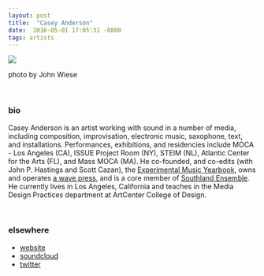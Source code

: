 ```yaml
---
layout: post
title:  "Casey Anderson"
date:  2016-05-01 17:05:31 -0800
tags: artists
---
```


![]({{site.url}}/assets/wiese_cta_bonaventure.jpg)

photo by John Wiese

<br/>

### bio
Casey Anderson is an artist working with sound in a number of media, including composition, improvisation, electronic music, saxophone, text, and installations. Performances, exhibitions, and residencies include MOCA - Los Angeles (CA), ISSUE Project Room (NY), STEIM (NL), Atlantic Center for the Arts (FL), and Mass MOCA (MA). He co-founded, and co-edits (with John P. Hastings and Scott Cazan), the [Experimental Music Yearbook](http://www.experimentalmusicyearbook.com/), owns and operates [a wave press](http://awavepress.com/), and is a core member of [Southland Ensemble](http://southlandensemble.com/). He currently lives in Los Angeles, California and teaches in the Media Design Practices department at ArtCenter College of Design.

<br/>

### elsewhere

* [website](https://caseyanderson.com)
* [soundcloud](https://soundcloud.com/caseythomasanderson)
* [twitter](https://twitter.com/casey_anderson)
